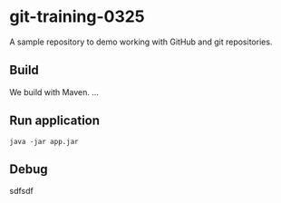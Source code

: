 # git-training-0325

A sample repository to demo working with GitHub and git repositories.

## Build

We build with Maven. ...


## Run application

```
java -jar app.jar
```

## Debug

sdfsdf

